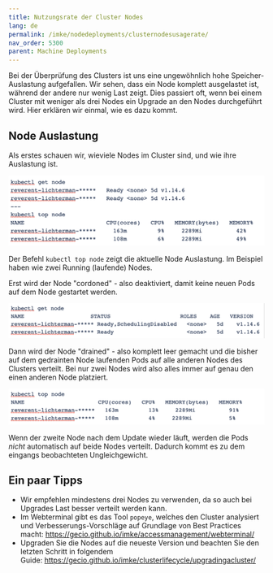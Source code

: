 ```yaml
---
title: Nutzungsrate der Cluster Nodes
lang: de
permalink: /imke/nodedeployments/clusternodesusagerate/
nav_order: 5300
parent: Machine Deployments
---
```


Bei der Überprüfung des Clusters ist uns eine ungewöhnlich hohe Speicher-Auslastung aufgefallen.
Wir sehen, dass ein Node komplett ausgelastet ist, während der andere nur wenig Last zeigt.
Dies passiert oft, wenn bei einem  Cluster mit weniger als drei Nodes ein Upgrade an den Nodes durchgeführt wird.
Hier erklären wir einmal, wie es dazu kommt.

## Node Auslastung

Als erstes schauen wir, wieviele Nodes im Cluster sind, und wie ihre Auslastung ist.

![Step 1](get_top_node_1.png)

Der Befehl `kubectl top node` zeigt die aktuelle Node Auslastung. Im Beispiel haben wie zwei Running (laufende) Nodes.

Erst wird der Node "cordoned" - also deaktiviert, damit keine neuen Pods auf dem Node gestartet werden.

![Step 2](get_node_2.png)

Dann wird der Node "drained" - also komplett leer gemacht und die bisher auf dem gedrainten Node laufenden Pods auf alle anderen Nodes des Clusters verteilt.
Bei nur zwei Nodes wird also alles immer auf genau den einen anderen Node platziert.

![Step 3](top_node_3.png)

Wenn der zweite Node nach dem Update wieder läuft, werden die Pods _nicht_ automatisch auf beide Nodes verteilt. Dadurch kommt es zu dem eingangs beobachteten Ungleichgewicht.

## Ein paar Tipps

* Wir empfehlen mindestens drei Nodes zu verwenden, da so auch bei Upgrades Last besser verteilt werden kann.
* Im Webterminal gibt es das Tool `popeye`, welches den Cluster analysiert und Verbesserungs-Vorschläge auf Grundlage von  Best Practices macht: <https://gecio.github.io/imke/accessmanagement/webterminal/>
* Upgraden Sie die Nodes auf die neueste Version und beachten Sie den letzten Schritt in folgendem Guide: <https://gecio.github.io/imke/clusterlifecycle/upgradingacluster/>

